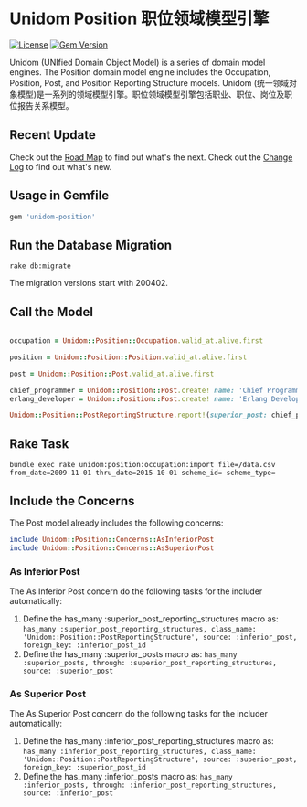 # Unidom Position 职位领域模型引擎

[![License](https://img.shields.io/badge/license-MIT-green.svg)](http://opensource.org/licenses/MIT)
[![Gem Version](https://badge.fury.io/rb/unidom-position.svg)](https://badge.fury.io/rb/unidom-position)

Unidom (UNIfied Domain Object Model) is a series of domain model engines. The Position domain model engine includes the Occupation, Position, Post, and Position Reporting Structure models.
Unidom (统一领域对象模型)是一系列的领域模型引擎。职位领域模型引擎包括职业、职位、岗位及职位报告关系模型。

## Recent Update
Check out the [Road Map](ROADMAP.md) to find out what's the next.
Check out the [Change Log](CHANGELOG.md) to find out what's new.

## Usage in Gemfile
```ruby
gem 'unidom-position'
```

## Run the Database Migration
```shell
rake db:migrate
```
The migration versions start with 200402.

## Call the Model
```ruby

occupation = Unidom::Position::Occupation.valid_at.alive.first

position = Unidom::Position::Position.valid_at.alive.first

post = Unidom::Position::Post.valid_at.alive.first

chief_programmer = Unidom::Position::Post.create! name: 'Chief Programmer', position: position
erlang_developer = Unidom::Position::Post.create! name: 'Erlang Developer', position: position

Unidom::Position::PostReportingStructure.report!(superior_post: chief_programmer, inferior_post: erlang_developer, opened_at: Time.now, elemental: true)

```

## Rake Task
```shell
bundle exec rake unidom:position:occupation:import file=/data.csv from_date=2009-11-01 thru_date=2015-10-01 scheme_id= scheme_type=
```

## Include the Concerns
The Post model already includes the following concerns:
```ruby
include Unidom::Position::Concerns::AsInferiorPost
include Unidom::Position::Concerns::AsSuperiorPost
```

### As Inferior Post
The As Inferior Post concern do the following tasks for the includer automatically:  
1. Define the has_many :superior_post_reporting_structures macro as: ``has_many :superior_post_reporting_structures, class_name: 'Unidom::Position::PostReportingStructure', source: :inferior_post, foreign_key: :inferior_post_id``  
2. Define the has_many :superior_posts macro as: ``has_many :superior_posts, through: :superior_post_reporting_structures, source: :superior_post``  

### As Superior Post
The As Superior Post concern do the following tasks for the includer automatically:  
1. Define the has_many :inferior_post_reporting_structures macro as: ``has_many :inferior_post_reporting_structures, class_name: 'Unidom::Position::PostReportingStructure', source: :superior_post, foreign_key: :superior_post_id``  
2. Define the has_many :inferior_posts macro as: ``has_many :inferior_posts, through: :inferior_post_reporting_structures, source: :inferior_post``  
